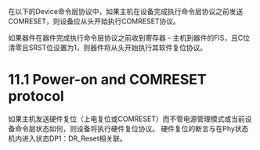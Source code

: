 在以下的Device命令层协议中，如果主机在设备完成执行命令层协议之前发送COMRESET，则设备应从头开始执行COMRESET协议。

如果器件在器件完成执行命令层协议之前收到寄存器 - 主机到器件的FIS，且C位清零且SRST位设置为1，则器件将从头开始执行其软件复位协议。

# 11.1  Power-on and COMRESET protocol
如果主机发送硬件复位（上电复位或COMRESET）而不管电源管理模式或当前设备命令层状态如何，则设备将执行硬件复位协议。 硬件复位的断言与在Phy状态机内进入状态DP1：DR_Reset相关联。